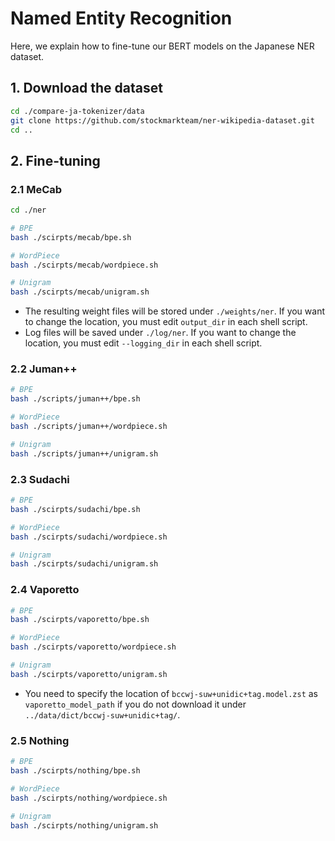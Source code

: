 Named Entity Recognition
===

Here, we explain how to fine-tune our BERT models on the Japanese NER dataset.

## 1. Download the dataset
```bash
cd ./compare-ja-tokenizer/data
git clone https://github.com/stockmarkteam/ner-wikipedia-dataset.git
cd ..
```

## 2. Fine-tuning

### 2.1 MeCab
```bash
cd ./ner

# BPE
bash ./scirpts/mecab/bpe.sh

# WordPiece
bash ./scirpts/mecab/wordpiece.sh

# Unigram
bash ./scirpts/mecab/unigram.sh
```

* The resulting weight files will be stored under `./weights/ner`. If you want to change the location, you must edit `output_dir` in each shell script.
* Log files will be saved under `./log/ner`. If you want to change the location, you must edit `--logging_dir` in each shell script.


### 2.2 Juman++
```bash
# BPE
bash ./scripts/juman++/bpe.sh

# WordPiece
bash ./scripts/juman++/wordpiece.sh

# Unigram
bash ./scripts/juman++/unigram.sh
```


### 2.3 Sudachi
```bash
# BPE
bash ./scirpts/sudachi/bpe.sh

# WordPiece
bash ./scirpts/sudachi/wordpiece.sh

# Unigram
bash ./scirpts/sudachi/unigram.sh
```


### 2.4 Vaporetto
```bash
# BPE
bash ./scirpts/vaporetto/bpe.sh

# WordPiece
bash ./scirpts/vaporetto/wordpiece.sh

# Unigram
bash ./scirpts/vaporetto/unigram.sh
```
* You need to specify the location of `bccwj-suw+unidic+tag.model.zst` as `vaporetto_model_path` if you do not download it under `../data/dict/bccwj-suw+unidic+tag/`.


### 2.5 Nothing
```bash
# BPE
bash ./scirpts/nothing/bpe.sh

# WordPiece
bash ./scirpts/nothing/wordpiece.sh

# Unigram
bash ./scirpts/nothing/unigram.sh
```
